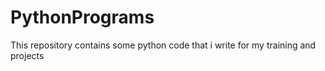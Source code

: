 # PythonPrograms
This repository contains some python code that i write for my training and projects
